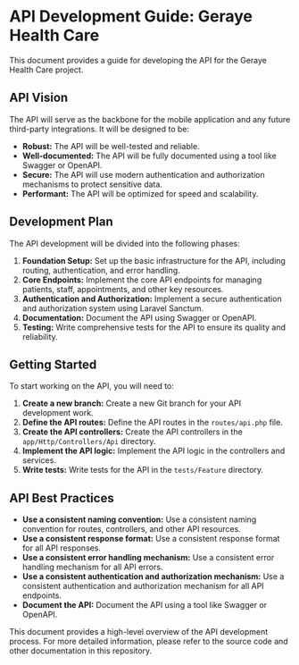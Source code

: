 
# API Development Guide: Geraye Health Care

This document provides a guide for developing the API for the Geraye Health Care project.

## API Vision

The API will serve as the backbone for the mobile application and any future third-party integrations. It will be designed to be:

*   **Robust:** The API will be well-tested and reliable.
*   **Well-documented:** The API will be fully documented using a tool like Swagger or OpenAPI.
*   **Secure:** The API will use modern authentication and authorization mechanisms to protect sensitive data.
*   **Performant:** The API will be optimized for speed and scalability.

## Development Plan

The API development will be divided into the following phases:

1.  **Foundation Setup:** Set up the basic infrastructure for the API, including routing, authentication, and error handling.
2.  **Core Endpoints:** Implement the core API endpoints for managing patients, staff, appointments, and other key resources.
3.  **Authentication and Authorization:** Implement a secure authentication and authorization system using Laravel Sanctum.
4.  **Documentation:** Document the API using Swagger or OpenAPI.
5.  **Testing:** Write comprehensive tests for the API to ensure its quality and reliability.

## Getting Started

To start working on the API, you will need to:

1.  **Create a new branch:** Create a new Git branch for your API development work.
2.  **Define the API routes:** Define the API routes in the `routes/api.php` file.
3.  **Create the API controllers:** Create the API controllers in the `app/Http/Controllers/Api` directory.
4.  **Implement the API logic:** Implement the API logic in the controllers and services.
5.  **Write tests:** Write tests for the API in the `tests/Feature` directory.

## API Best Practices

*   **Use a consistent naming convention:** Use a consistent naming convention for routes, controllers, and other API resources.
*   **Use a consistent response format:** Use a consistent response format for all API responses.
*   **Use a consistent error handling mechanism:** Use a consistent error handling mechanism for all API errors.
*   **Use a consistent authentication and authorization mechanism:** Use a consistent authentication and authorization mechanism for all API endpoints.
*   **Document the API:** Document the API using a tool like Swagger or OpenAPI.

This document provides a high-level overview of the API development process. For more detailed information, please refer to the source code and other documentation in this repository.
